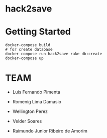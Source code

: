 # hack2save

# Getting Started

    docker-compose build
    # for create database
    docker-compose run hack2save rake db:create
    docker-compose up

# TEAM

- Luis Fernando Pimenta

- Romenig Lima Damasio
- Wellington Perez
- Velder Soares
- Raimundo Junior Ribeiro de Amorim
